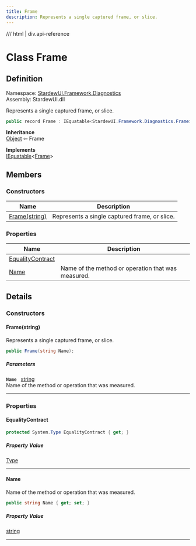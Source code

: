 ```yaml
---
title: Frame
description: Represents a single captured frame, or slice.
---
```


<link rel="stylesheet" href="/StardewUI/stylesheets/reference.css" />

/// html | div.api-reference

# Class Frame

## Definition

<div class="api-definition" markdown>

Namespace: [StardewUI.Framework.Diagnostics](index.md)  
Assembly: StardewUI.dll  

</div>

Represents a single captured frame, or slice.

```cs
public record Frame : IEquatable<StardewUI.Framework.Diagnostics.Frame>
```

**Inheritance**  
[Object](https://learn.microsoft.com/en-us/dotnet/api/system.object) ⇦ Frame

**Implements**  
[IEquatable](https://learn.microsoft.com/en-us/dotnet/api/system.iequatable-1)<[Frame](frame.md)>

## Members

### Constructors

 | Name | Description |
| --- | --- |
| [Frame(string)](#framestring) | Represents a single captured frame, or slice. | 

### Properties

 | Name | Description |
| --- | --- |
| [EqualityContract](#equalitycontract) |  | 
| [Name](#name) | Name of the method or operation that was measured. | 

## Details

### Constructors

#### Frame(string)

Represents a single captured frame, or slice.

```cs
public Frame(string Name);
```

##### Parameters

**`Name`** &nbsp; [string](https://learn.microsoft.com/en-us/dotnet/api/system.string)  
Name of the method or operation that was measured.

-----

### Properties

#### EqualityContract



```cs
protected System.Type EqualityContract { get; }
```

##### Property Value

[Type](https://learn.microsoft.com/en-us/dotnet/api/system.type)

-----

#### Name

Name of the method or operation that was measured.

```cs
public string Name { get; set; }
```

##### Property Value

[string](https://learn.microsoft.com/en-us/dotnet/api/system.string)

-----

